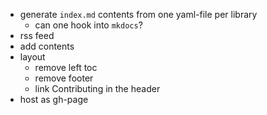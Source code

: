 - generate `index.md` contents from one yaml-file per library
  - can one hook into `mkdocs`?
- rss feed
- add contents
- layout
  - remove left toc
  - remove footer
  - link Contributing in the header
- host as gh-page
